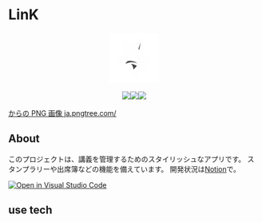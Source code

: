 <h1>LinK</h1>
<p align="center">
<img src="./src/assets/githubicon.png" width=20%>

<p align="center">
<img src="https://img.shields.io/badge/Flutter-02569B?style=for-the-badge&logo=flutter&logoColor=white"><img src="https://img.shields.io/badge/Python-FFD43B?style=for-the-badge&logo=python&logoColor=blue"><img src="https://img.shields.io/badge/Dart-0175C2?style=for-the-badge&logo=dart&logoColor=white">
</p>
</p>

<a href='https://ja.pngtree.com/freepng/a-modern-stylized-fox-with-sharp-geometric-lines-and-bold-head-shape_19753618.html'>からの PNG 画像 ja.pngtree.com/</a>

<h2>About</h2>
このプロジェクトは、講義を管理するためのスタイリッシュなアプリです。
スタンプラリーや出席簿などの機能を備えています。
開発状況は<a href="https://puddle-asteroid-312.notion.site/18531294550c8080a9bacb320ba79511?v=18531294550c81f6853d000cdd96a71f&pvs=74">Notion</a>で。

[![Open in Visual Studio Code](https://img.shields.io/static/v1?logo=visualstudiocode&label=&message=Open%20in%20Visual%20Studio%20Code&labelColor=2c2c32&color=007acc&logoColor=007acc)](https://open.vscode.dev/finou882/LinK)
<h2>use tech</h2>
